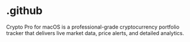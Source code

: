 # .github
Crypto Pro for macOS is a professional-grade cryptocurrency portfolio tracker that delivers live market data, price alerts, and detailed analytics.
